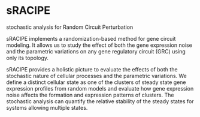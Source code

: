 # sRACIPE
stochastic analysis for Random Circuit Perturbation

sRACIPE implements a randomization-based method for gene circuit modeling. It allows us to study the effect of both the gene expression noise and the parametric variations on any gene regulatory circuit (GRC) using only its topology. 

sRACIPE provides a holistic picture to evaluate the effects of both the stochastic nature of cellular processes and the parametric variations. We define a distinct cellular state as one of the clusters of steady state gene expression profiles from random models and evaluate how gene expression noise affects the formation and expression patterns of clusters. The stochastic analysis can quantify the relative stability of the steady states for systems allowing multiple states. 
